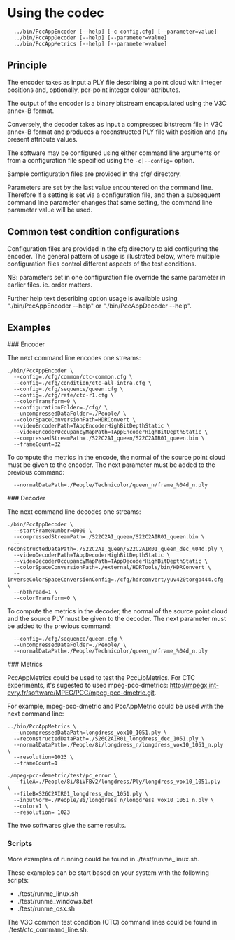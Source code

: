 Using the codec
===============


```
  ../bin/PccAppEncoder [--help] [-c config.cfg] [--parameter=value]
  ../bin/PccAppDecoder [--help] [--parameter=value]
  ../bin/PccAppMetrics [--help] [--parameter=value]
```

Principle
---------------

The encoder takes as input a PLY file describing a point cloud with
integer positions and, optionally, per-point integer colour attributes.

The output of the encoder is a binary bitstream encapsulated using the
V3C annex-B format.

Conversely, the decoder takes as input a compressed bitstream file in
V3C annex-B format and produces a reconstructed PLY file with position
and any present attribute values.

The software may be configured using either command line arguments or from
a configuration file specified using the `-c|--config=` option.

Sample configuration files are provided in the cfg/ directory.

Parameters are set by the last value encountered on the command line.
Therefore if a setting is set via a configuration file, and then a
subsequent command line parameter changes that same setting, the command
line parameter value will be used.



Common test condition configurations
---------------

Configuration files are provided in the cfg directory to aid configuring the encoder.  The general pattern of usage is illustrated below, where
multiple configuration files control different aspects of the test conditions.

NB: parameters set in one configuration file override the same parameter in earlier files.  ie. order matters.

Further help text describing option usage is available using "./bin/PccAppEncoder --help" or "./bin/PccAppDecoder --help".

Examples
---------------

### Encoder

The next command line encodes one streams:

```
./bin/PccAppEncoder \
  --config=./cfg/common/ctc-common.cfg \
  --config=./cfg/condition/ctc-all-intra.cfg \
  --config=./cfg/sequence/queen.cfg \
  --config=./cfg/rate/ctc-r1.cfg \
  --colorTransform=0 \
  --configurationFolder=./cfg/ \
  --uncompressedDataFolder=./People/ \
  --colorSpaceConversionPath=HDRConvert \
  --videoEncoderPath=TAppEncoderHighBitDepthStatic \
  --videoEncoderOccupancyMapPath=TAppEncoderHighBitDepthStatic \
  --compressedStreamPath=./S22C2AI_queen/S22C2AIR01_queen.bin \
  --frameCount=32
```

To compute the metrics in the encode, the normal of the source point cloud
must be given to the encoder. The next parameter must be added to the previous 
command:
```
  --normalDataPath=./People/Technicolor/queen_n/frame_%04d_n.ply 
```


### Decoder

The next command line decodes one streams:

```
./bin/PccAppDecoder \
  --startFrameNumber=0000 \
  --compressedStreamPath=./S22C2AI_queen/S22C2AIR01_queen.bin \
  --reconstructedDataPath=./S22C2AI_queen/S22C2AIR01_queen_dec_%04d.ply \
  --videoDecoderPath=TAppDecoderHighBitDepthStatic \
  --videoDecoderOccupancyMapPath=TAppDecoderHighBitDepthStatic \
  --colorSpaceConversionPath=./external/HDRTools/bin/HDRConvert \
  --inverseColorSpaceConversionConfig=./cfg/hdrconvert/yuv420torgb444.cfg \
  --nbThread=1 \
  --colorTransform=0 \
```

To compute the metrics in the decoder, the normal of the source point cloud and
the source PLY must be given to the decoder. The next parameter must be added 
to the previous command:
   
```
  --config=./cfg/sequence/queen.cfg \
  --uncompressedDataFolder=./People/ \
  --normalDataPath=./People/Technicolor/queen_n/frame_%04d_n.ply 
```


### Metrics

PccAppMetrics could be used to test the PccLibMetrics. For CTC experiments, 
it's sugested to used mpeg-pcc-dmetrics:
http://mpegx.int-evry.fr/software/MPEG/PCC/mpeg-pcc-dmetric.git. 


For example, mpeg-pcc-dmetric and PccAppMetric could be used with the next 
command line:

```
../bin/PccAppMetrics \
  --uncompressedDataPath=longdress_vox10_1051.ply \
  --reconstructedDataPath=./S26C2AIR01_longdress_dec_1051.ply \
  --normalDataPath=./People/8i/longdress_n/longdress_vox10_1051_n.ply \
  --resolution=1023 \
  --frameCount=1
  
./mpeg-pcc-demetric/test/pc_error \
  --fileA=./People/8i/8iVFBv2/longdress/Ply/longdress_vox10_1051.ply  \
  --fileB=S26C2AIR01_longdress_dec_1051.ply \
  --inputNorm=./People/8i/longdress_n/longdress_vox10_1051_n.ply \ 
  --color=1 \
  --resolution= 1023  
``` 

The two softwares give the same results.


### Scripts

More examples of running could be found in ./test/runme_linux.sh. 

These examples can be start based on your system with the following scripts:
- ./test/runme_linux.sh
- ./test/runme_windows.bat
- ./test/runme_osx.sh

The V3C common test condition (CTC) command lines could be found in ./test/ctc_command_line.sh. 